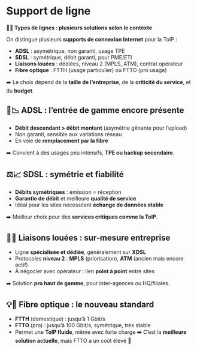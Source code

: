 # Support de ligne

**🧵📞 Types de lignes : plusieurs solutions selon le contexte**

On distingue plusieurs **supports de connexion Internet** pour la ToIP :

- **ADSL** : asymétrique, non garanti, usage TPE
- **SDSL** : symétrique, débit garanti, pour PME/ETI
- **Liaisons louées** : dédiées, niveau 2 (MPLS, ATM), contrat opérateur
- **Fibre optique** : FTTH (usage particulier) ou FTTO (pro usage)

➡️ Le choix dépend de la **taille de l’entreprise**, de la **criticité du service**, et du **budget**.



## **🔁📉 ADSL : l’entrée de gamme encore présente**

- **Débit descendant > débit montant** (asymétrie gênante pour l’upload)
- Non garanti, sensible aux variations réseau
- En voie de **remplacement par la fibre**

➡️ Convient à des usages peu intensifs, **TPE ou backup secondaire**.



## **⚖️📈 SDSL : symétrie et fiabilité**

- **Débits symétriques** : émission = réception
- **Garantie de débit** et meilleure **qualité de service**
- Idéal pour les sites nécessitant **échange de données stable**

➡️ Meilleur choix pour des **services critiques comme la ToIP**.



## **🧳🔗 Liaisons louées : sur-mesure entreprise**

- Ligne **spécialisée et dédiée**, généralement sur **XDSL**
- Protocoles **niveau 2** : **MPLS** (priorisation), **ATM** (ancien mais encore actif)
- À négocier avec opérateur : lien **point à point** entre sites

➡️ Solution **pro haut de gamme**, pour inter-agences ou HQ/filiales.



## **💡🚀 Fibre optique : le nouveau standard**

- **FTTH** (domestique) : jusqu’à 1 Gbit/s
- **FTTO** (pro) : jusqu’à 100 Gbit/s, symétrique, très stable
- Permet une **ToIP fluide**, même avec forte charge ➡️ C’est la **meilleure solution actuelle**, mais FTTO a un coût élevé 💸

